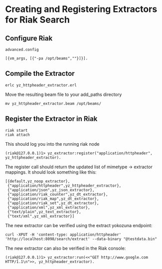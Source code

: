 # Creating and Registering Extractors for Riak Search

## Configure Riak

`advanced.config`

```
[{vm_args, [{"-pa /opt/beams",""}]}].
```

## Compile the Extractor

```
erlc yz_httpheader_extractor.erl
```

Move the resulting beam file to your add_paths directory

```
mv yz_httpheader_extractor.beam /opt/beams/
```

## Register the Extractor in Riak

```
riak start
riak attach
```

This should log you into the running riak node

```
(riak@127.0.0.1)1> yz_extractor:register("application/httpheader", yz_httpheader_extractor).
```

The register call should return the updated list of mimetype -> extractor mappings. It should look something like this:

```
[{default,yz_noop_extractor},
 {"application/httpheader",yz_httpheader_extractor},
 {"application/json",yz_json_extractor},
 {"application/riak_counter",yz_dt_extractor},
 {"application/riak_map",yz_dt_extractor},
 {"application/riak_set",yz_dt_extractor},
 {"application/xml",yz_xml_extractor},
 {"text/plain",yz_text_extractor},
 {"text/xml",yz_xml_extractor}]
```

The new extractor can be verified using the extract yokozuna endpoint:

```
curl -XPUT -H 'content-type: application/httpheader' 'http://localhost:8098/search/extract' --data-binary "@testdata.bin"
```

The new extractor can also be verified in the Riak console:

```
(riak@127.0.0.1)1> yz_extractor:run(<<"GET http://www.google.com HTTP/1.1\n">>, yz_httpheader_extractor).
```